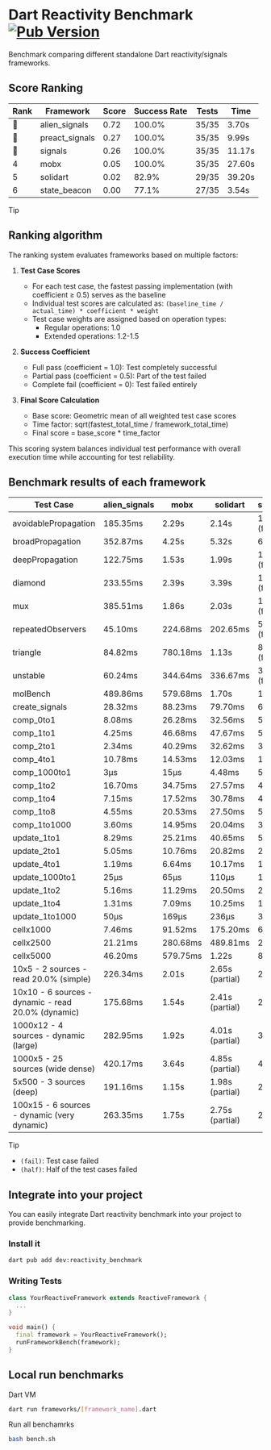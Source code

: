 # Dart Reactivity Benchmark [![Pub Version](https://img.shields.io/pub/v/reactivity_benchmark)](https://pub.dev/packages/reactivity_benchmark)

Benchmark comparing different standalone Dart reactivity/signals frameworks.

## Score Ranking

<!-- ranking start -->
| Rank | Framework | Score | Success Rate | Tests | Time |
|------|-----------|-------|--------------|-------|------|
| 🥇 | alien_signals | 0.72 | 100.0% | 35/35 | 3.70s |
| 🥈 | preact_signals | 0.27 | 100.0% | 35/35 | 9.99s |
| 🥉 | signals | 0.26 | 100.0% | 35/35 | 11.17s |
| 4 | mobx | 0.05 | 100.0% | 35/35 | 27.60s |
| 5 | solidart | 0.02 | 82.9% | 29/35 | 39.20s |
| 6 | state_beacon | 0.00 | 77.1% | 27/35 | 3.54s |

<!-- ranking end -->

> [!TIP]
> ## Ranking algorithm
>
> The ranking system evaluates frameworks based on multiple factors:
>
> 1. **Test Case Scores**
>    - For each test case, the fastest passing implementation (with coefficient ≥ 0.5) serves as the baseline
>    - Individual test scores are calculated as: `(baseline_time / actual_time) * coefficient * weight`
>    - Test case weights are assigned based on operation types:
>      - Regular operations: 1.0
>      - Extended operations: 1.2-1.5
>
> 2. **Success Coefficient**
>    - Full pass (coefficient = 1.0): Test completely successful
>    - Partial pass (coefficient = 0.5): Part of the test failed
>    - Complete fail (coefficient = 0): Test failed entirely
>
> 3. **Final Score Calculation**
>    - Base score: Geometric mean of all weighted test case scores
>    - Time factor: sqrt(fastest_total_time / framework_total_time)
>    - Final score = base_score * time_factor
>
> This scoring system balances individual test performance with overall execution time while accounting for test reliability.

## Benchmark results of each framework

<!-- test-case start -->
| Test Case | alien_signals | mobx | solidart | state_beacon | preact_signals | signals |
|---|---|---|---|---|---|---|
| avoidablePropagation | 185.35ms | 2.29s | 2.14s | 151.49ms (fail) | 206.57ms | 210.75ms |
| broadPropagation | 352.87ms | 4.25s | 5.32s | 6.17ms (fail) | 454.31ms | 459.52ms |
| deepPropagation | 122.75ms | 1.53s | 1.99s | 141.21ms (fail) | 177.31ms | 177.87ms |
| diamond | 233.55ms | 2.39s | 3.39s | 194.28ms (fail) | 282.39ms | 295.19ms |
| mux | 385.51ms | 1.86s | 2.03s | 190.85ms (fail) | 384.91ms | 412.67ms |
| repeatedObservers | 45.10ms | 224.68ms | 202.65ms | 52.10ms (fail) | 38.42ms | 46.39ms |
| triangle | 84.82ms | 780.18ms | 1.13s | 81.37ms (fail) | 98.68ms | 107.93ms |
| unstable | 60.24ms | 344.64ms | 336.67ms | 338.69ms (fail) | 70.69ms | 74.14ms |
| molBench | 489.86ms | 579.68ms | 1.70s | 1.19ms | 493.73ms | 486.48ms |
| create_signals | 28.32ms | 88.23ms | 79.70ms | 62.54ms | 4.62ms | 26.11ms |
| comp_0to1 | 8.08ms | 26.28ms | 32.56ms | 52.81ms | 17.52ms | 12.18ms |
| comp_1to1 | 4.25ms | 46.68ms | 47.67ms | 59.59ms | 11.74ms | 19.11ms |
| comp_2to1 | 2.34ms | 40.29ms | 32.62ms | 38.27ms | 17.23ms | 17.25ms |
| comp_4to1 | 10.78ms | 14.53ms | 12.03ms | 17.99ms | 11.50ms | 8.24ms |
| comp_1000to1 | 3μs | 15μs | 4.48ms | 57μs | 5μs | 6μs |
| comp_1to2 | 16.70ms | 34.75ms | 27.57ms | 49.25ms | 26.47ms | 20.95ms |
| comp_1to4 | 7.15ms | 17.52ms | 30.78ms | 44.37ms | 26.56ms | 12.03ms |
| comp_1to8 | 4.55ms | 20.53ms | 27.50ms | 50.64ms | 6.06ms | 7.00ms |
| comp_1to1000 | 3.60ms | 14.95ms | 20.04ms | 38.35ms | 6.23ms | 4.64ms |
| update_1to1 | 8.29ms | 25.21ms | 40.65ms | 5.92ms | 8.21ms | 9.23ms |
| update_2to1 | 5.05ms | 10.76ms | 20.82ms | 2.93ms | 4.05ms | 4.60ms |
| update_4to1 | 1.19ms | 6.64ms | 10.17ms | 1.48ms | 2.07ms | 2.31ms |
| update_1000to1 | 25μs | 65μs | 110μs | 15μs | 22μs | 22μs |
| update_1to2 | 5.16ms | 11.29ms | 20.50ms | 2.95ms | 4.10ms | 4.51ms |
| update_1to4 | 1.31ms | 7.09ms | 10.25ms | 1.47ms | 2.06ms | 2.27ms |
| update_1to1000 | 50μs | 169μs | 236μs | 375μs | 864μs | 44μs |
| cellx1000 | 7.46ms | 91.52ms | 175.20ms | 6.07ms | 10.22ms | 9.94ms |
| cellx2500 | 21.21ms | 280.68ms | 489.81ms | 26.64ms | 31.59ms | 41.40ms |
| cellx5000 | 46.20ms | 579.75ms | 1.22s | 80.19ms | 92.82ms | 96.45ms |
| 10x5 - 2 sources - read 20.0% (simple) | 226.34ms | 2.01s | 2.65s (partial) | 284.83ms | 438.84ms | 516.89ms |
| 10x10 - 6 sources - dynamic - read 20.0% (dynamic) | 175.68ms | 1.54s | 2.41s (partial) | 227.58ms | 269.69ms | 281.33ms |
| 1000x12 - 4 sources - dynamic (large) | 282.95ms | 1.92s | 4.01s (partial) | 349.30ms | 3.54s | 3.74s |
| 1000x5 - 25 sources (wide dense) | 420.17ms | 3.64s | 4.85s (partial) | 499.56ms | 2.58s | 3.35s |
| 5x500 - 3 sources (deep) | 191.16ms | 1.15s | 1.98s (partial) | 203.66ms | 225.89ms | 225.56ms |
| 100x15 - 6 sources - dynamic (very dynamic) | 263.35ms | 1.75s | 2.75s (partial) | 276.96ms | 442.91ms | 485.29ms |

<!-- test-case end -->

> [!TIP]
> - `(fail)`: Test case failed
> - `(half)`: Half of the test cases failed

## Integrate into your project

You can easily integrate Dart reactivity benchmark into your project to provide benchmarking.

### Install it

```bash
dart pub add dev:reactivity_benchmark
```

### Writing Tests

```dart
class YourReactiveFramework extends ReactiveFramework {
  ...
}

void main() {
  final framework = YourReactiveFramework();
  runFrameworkBench(framework);
}
```

## Local run benchmarks

Dart VM
```bash
dart run frameworks/[framework_name].dart
```

Run all benchamrks
```bash
bash bench.sh
```
